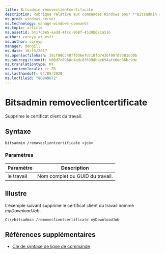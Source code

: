 ```yaml
---
title: Bitsadmin removeclientcertificate
description: Rubrique relative aux commandes Windows pour **Bitsadmin removeclientcertificate**, qui supprime le certificat client du travail.
ms.prod: windows-server
ms.technology: manage-windows-commands
ms.topic: article
ms.assetid: b417c3e5-aadd-4fcc-968f-45d8b67ca516
author: coreyp-at-msft
ms.author: coreyp
manager: dongill
ms.date: 10/16/2017
ms.openlocfilehash: 38cf00dc48ff036e7d710fb7436f00fd9381dd0b
ms.sourcegitcommit: b00d7c8968c4adc8f699dbee694afe6ed36bc9de
ms.translationtype: MT
ms.contentlocale: fr-FR
ms.lasthandoff: 04/08/2020
ms.locfileid: "80849872"
---
```

# <a name="bitsadmin-removeclientcertificate"></a>Bitsadmin removeclientcertificate

Supprime le certificat client du travail.

## <a name="syntax"></a>Syntaxe

```
bitsadmin /removeclientcertificate <job>
```

### <a name="parameters"></a>Paramètres

| Paramètre | Description |
| -------------- | -------------- |
| le travail | Nom complet ou GUID du travail. |

## <a name="examples"></a><a name=BKMK_examples></a>Illustre

L’exemple suivant supprime le certificat client du travail nommé *myDownloadJob*.

```
C:\>bitsadmin /removeclientcertificate myDownloadJob 
```

## <a name="additional-references"></a>Références supplémentaires

- [Clé de syntaxe de ligne de commande](command-line-syntax-key.md)